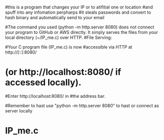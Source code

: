 #this is a program that changes your IP or to atifitial one or location 
#and spuff into any infomation perpharps
#it steals passwords and convert to hash binary and automatically send to your email

#The command you used (python -m http.server 8080) does not connect your program to GitHub or AWS directly. It simply serves the files from your local directory (~/IP_me.c) over HTTP.
#File Serving:

#Your C program file (IP_me.c) is now 
#accessible via HTTP at http://[::]:8080/
# (or http://localhost:8080/ if accessed locally).

#Enter http://localhost:8080/ in 
#the address bar.

#Remember to hast use "python -m http.server 8080" to hast or connect as server locally

# IP_me.c
